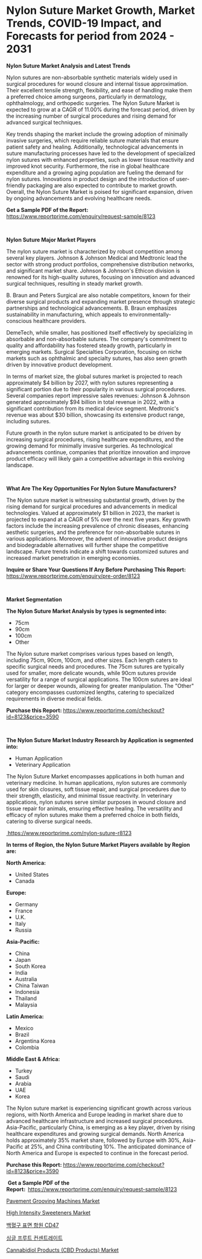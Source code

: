 <p><h1>Nylon Suture Market Growth, Market Trends, COVID-19 Impact, and Forecasts for period from 2024 - 2031</h1></p><p><strong>Nylon Suture Market Analysis and Latest Trends</strong></p>
<p><p>Nylon sutures are non-absorbable synthetic materials widely used in surgical procedures for wound closure and internal tissue approximation. Their excellent tensile strength, flexibility, and ease of handling make them a preferred choice among surgeons, particularly in dermatology, ophthalmology, and orthopedic surgeries. The Nylon Suture Market is expected to grow at a CAGR of 11.00% during the forecast period, driven by the increasing number of surgical procedures and rising demand for advanced surgical techniques.</p><p>Key trends shaping the market include the growing adoption of minimally invasive surgeries, which require reliable suture materials that ensure patient safety and healing. Additionally, technological advancements in suture manufacturing processes have led to the development of specialized nylon sutures with enhanced properties, such as lower tissue reactivity and improved knot security. Furthermore, the rise in global healthcare expenditure and a growing aging population are fueling the demand for nylon sutures. Innovations in product design and the introduction of user-friendly packaging are also expected to contribute to market growth. Overall, the Nylon Suture Market is poised for significant expansion, driven by ongoing advancements and evolving healthcare needs.</p></p>
<p><strong>Get a Sample PDF of the Report:&nbsp;</strong> <a href="https://www.reportprime.com/enquiry/request-sample/8123">https://www.reportprime.com/enquiry/request-sample/8123</a></p>
<p>&nbsp;</p>
<p><strong>Nylon Suture Major Market Players</strong></p>
<p><p>The nylon suture market is characterized by robust competition among several key players. Johnson & Johnson Medical and Medtronic lead the sector with strong product portfolios, comprehensive distribution networks, and significant market share. Johnson & Johnson's Ethicon division is renowned for its high-quality sutures, focusing on innovation and advanced surgical techniques, resulting in steady market growth.</p><p>B. Braun and Peters Surgical are also notable competitors, known for their diverse surgical products and expanding market presence through strategic partnerships and technological advancements. B. Braun emphasizes sustainability in manufacturing, which appeals to environmentally-conscious healthcare providers.</p><p>DemeTech, while smaller, has positioned itself effectively by specializing in absorbable and non-absorbable sutures. The company's commitment to quality and affordability has fostered steady growth, particularly in emerging markets. Surgical Specialties Corporation, focusing on niche markets such as ophthalmic and specialty sutures, has also seen growth driven by innovative product development.</p><p>In terms of market size, the global sutures market is projected to reach approximately $4 billion by 2027, with nylon sutures representing a significant portion due to their popularity in various surgical procedures. Several companies report impressive sales revenues: Johnson & Johnson generated approximately $94 billion in total revenue in 2022, with a significant contribution from its medical device segment. Medtronic's revenue was about $30 billion, showcasing its extensive product range, including sutures.</p><p>Future growth in the nylon suture market is anticipated to be driven by increasing surgical procedures, rising healthcare expenditures, and the growing demand for minimally invasive surgeries. As technological advancements continue, companies that prioritize innovation and improve product efficacy will likely gain a competitive advantage in this evolving landscape.</p></p>
<p>&nbsp;</p>
<p><strong>What Are The Key Opportunities For Nylon Suture Manufacturers?</strong></p>
<p><p>The Nylon suture market is witnessing substantial growth, driven by the rising demand for surgical procedures and advancements in medical technologies. Valued at approximately $1 billion in 2023, the market is projected to expand at a CAGR of 5% over the next five years. Key growth factors include the increasing prevalence of chronic diseases, enhancing aesthetic surgeries, and the preference for non-absorbable sutures in various applications. Moreover, the advent of innovative product designs and biodegradable alternatives will further shape the competitive landscape. Future trends indicate a shift towards customized sutures and increased market penetration in emerging economies.</p></p>
<p><strong>Inquire or Share Your Questions If Any Before Purchasing This Report:</strong> <a href="https://www.reportprime.com/enquiry/pre-order/8123">https://www.reportprime.com/enquiry/pre-order/8123</a></p>
<p>&nbsp;</p>
<p><strong>Market Segmentation</strong></p>
<p><strong>The Nylon Suture Market Analysis by types is segmented into:</strong></p>
<p><ul><li>75cm</li><li>90cm</li><li>100cm</li><li>Other</li></ul></p>
<p><p>The Nylon suture market comprises various types based on length, including 75cm, 90cm, 100cm, and other sizes. Each length caters to specific surgical needs and procedures. The 75cm sutures are typically used for smaller, more delicate wounds, while 90cm sutures provide versatility for a range of surgical applications. The 100cm sutures are ideal for larger or deeper wounds, allowing for greater manipulation. The "Other" category encompasses customized lengths, catering to specialized requirements in diverse medical fields.</p></p>
<p><strong>Purchase this Report:&nbsp;</strong><a href="https://www.reportprime.com/checkout?id=8123&price=3590">https://www.reportprime.com/checkout?id=8123&price=3590</a></p>
<p>&nbsp;</p>
<p><strong>The Nylon Suture Market Industry Research by Application is segmented into:</strong></p>
<p><ul><li>Human Application</li><li>Veterinary Application</li></ul></p>
<p><p>The Nylon Suture Market encompasses applications in both human and veterinary medicine. In human applications, nylon sutures are commonly used for skin closures, soft tissue repair, and surgical procedures due to their strength, elasticity, and minimal tissue reactivity. In veterinary applications, nylon sutures serve similar purposes in wound closure and tissue repair for animals, ensuring effective healing. The versatility and efficacy of nylon sutures make them a preferred choice in both fields, catering to diverse surgical needs.</p></p>
<p><a href="https://www.reportprime.com/nylon-suture-r8123">&nbsp;https://www.reportprime.com/nylon-suture-r8123</a></p>
<p><strong>In terms of Region, the Nylon Suture Market Players available by Region are:</strong></p>
<p>
    <p> <strong> North America: </strong>
        <ul>
            <li>United States</li>
            <li>Canada</li>
        </ul>
        </p> 
    <p> <strong> Europe: </strong>
        <ul>
            <li>Germany</li>
            <li>France</li>
            <li>U.K.</li>
            <li>Italy</li>
            <li>Russia</li>
        </ul>
        </p> 
    <p> <strong> Asia-Pacific: </strong>
        <ul>
            <li>China</li>
            <li>Japan</li>
            <li>South Korea</li>
            <li>India</li>
            <li>Australia</li>
            <li>China Taiwan</li>
            <li>Indonesia</li>
            <li>Thailand</li>
            <li>Malaysia</li>
        </ul>
        </p> 
    <p> <strong> Latin America: </strong>
        <ul>
            <li>Mexico</li>
            <li>Brazil</li>
            <li>Argentina Korea</li>
            <li>Colombia</li>
        </ul>
        </p> 
    <p> <strong> Middle East & Africa: </strong>
        <ul>
            <li>Turkey</li>
            <li>Saudi</li>
            <li>Arabia</li>
            <li>UAE</li>
            <li>Korea</li>
        </ul>
    </p>
    </p>
<p><p>The Nylon suture market is experiencing significant growth across various regions, with North America and Europe leading in market share due to advanced healthcare infrastructure and increased surgical procedures. Asia-Pacific, particularly China, is emerging as a key player, driven by rising healthcare expenditures and growing surgical demands. North America holds approximately 35% market share, followed by Europe with 30%, Asia-Pacific at 25%, and China contributing 10%. The anticipated dominance of North America and Europe is expected to continue in the forecast period.</p></p>
<p><strong>Purchase this Report: </strong><a href="https://www.reportprime.com/checkout?id=8123&price=3590">https://www.reportprime.com/checkout?id=8123&price=3590</a></p>
<p>&nbsp;<strong>Get a Sample PDF of the Report:&nbsp;&nbsp;</strong><a href="https://www.reportprime.com/enquiry/request-sample/8123">https://www.reportprime.com/enquiry/request-sample/8123</a></p>
<p><strong></strong></p>
<p><p><a href="https://issuu.com/reportprime-2/docs/pavement-grooving-machines-market-s_62fada68c78932">Pavement Grooving Machines Market</a></p><p><a href="https://www.linkedin.com/pulse/high-intensity-sweeteners-market-indicators-size-regional-zgr6e?trackingId=WSFC5u5yQ5aDhgAfXRjYeA%3D%3D">High Intensity Sweeteners Market</a></p><p><a href="https://medium.com/@rekhakhatun65/%EC%84%B8%EA%B3%84-leukocyte-surface-antigen-cd47-market-%EC%9D%80-2024%EC%97%90%EC%84%9C-2031%EB%A1%9C-%EC%97%B0%ED%8F%89%EA%B7%A0-%EC%A6%9D%EA%B0%80%EC%9C%A8%EC%9D%84-%EB%B3%B4%EC%9D%BC-%EA%B2%83%EC%9C%BC%EB%A1%9C-%EC%98%88%EC%83%81%EB%90%A9%EB%8B%88%EB%8B%A4-0b27afc951ef">백혈구 표면 항원 CD47</a></p><p><a href="https://medium.com/@deandreclark78/%EC%84%B8%EA%B3%84-single-fruit-concentrate-market-%EC%9D%80-2024%EC%97%90%EC%84%9C-2031%EB%A1%9C-%EC%97%B0%ED%8F%89%EA%B7%A0-%EC%A6%9D%EA%B0%80%EC%9C%A8%EC%9D%84-%EB%B3%B4%EC%9D%BC-%EA%B2%83%EC%9C%BC%EB%A1%9C-%EC%98%88%EC%83%81%EB%90%A9%EB%8B%88%EB%8B%A4-f4004c9d3063">싱글 프루트 컨센트레이트</a></p><p><a href="https://medium.com/@tracey.gray97887/cannabidiol-products-cbd-products-market-research-report-market-forecast-and-growth-prospects-02bad243d852">Cannabidiol Products (CBD Products) Market</a></p></p>